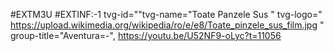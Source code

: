 #EXTM3U
#EXTINF:-1 tvg-id=""tvg-name="Toate Panzele Sus " tvg-logo=" https://upload.wikimedia.org/wikipedia/ro/e/e8/Toate_pinzele_sus_film.jpg " group-title="Aventura=-",
https://youtu.be/U52NF9-oLyc?t=11056

